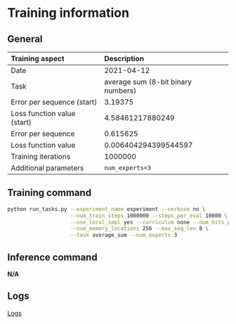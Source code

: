 # Training information

## General

|Training aspect | Description |
|:--|:--|
|Date| 2021-04-12|
|Task| average sum (8-bit binary numbers)|
|Error per sequence (start)| 3.19375 |
|Loss function value (start)| 4.58461217880249 |
|Error per sequence| 0.615625 |
|Loss function value| 0.006404294399544597|
|Training iterations| 1000000 |
|Additional parameters| `num_experts=3` |

## Training command

```bash
python run_tasks.py --experiment_name experiment --verbose no \
                    --num_train_steps 1000000 --steps_per_eval 10000 \
                    --use_local_impl yes --curriculum none --num_bits_per_vector 3 \
                    --num_memory_locations 256 --max_seq_len 8 \
                    --task average_sum --num_experts 3
```

## Inference command

**N/A**

## Logs

[Logs](./out.log)
